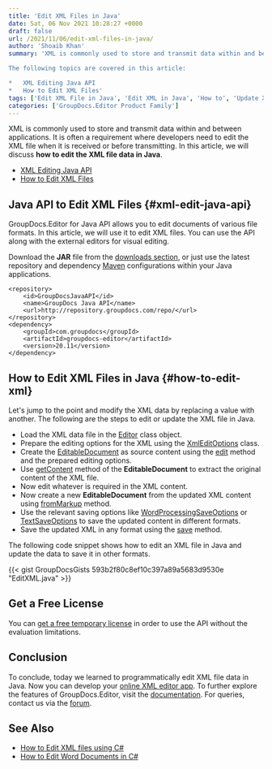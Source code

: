 ```yaml
---
title: 'Edit XML Files in Java'
date: Sat, 06 Nov 2021 10:28:27 +0000
draft: false
url: /2021/11/06/edit-xml-files-in-java/
author: 'Shoaib Khan'
summary: 'XML is commonly used to store and transmit data within and between the applications. It is often a requirement where developers need to edit the XML file when it is received or before transmitting. In this article, we will discuss **how to edit the XML file data in Java**.

The following topics are covered in this article:

*   XML Editing Java API
*   How to Edit XML Files'
tags: ['Edit XML File in Java', 'Edit XML in Java', 'How to', 'Update XML data in Java']
categories: ['GroupDocs.Editor Product Family']
---
```


XML is commonly used to store and transmit data within and between applications. It is often a requirement where developers need to edit the XML file when it is received or before transmitting. In this article, we will discuss **how to edit the XML file data in Java**.

*   [XML Editing Java API](#xml-edit-java-api)
*   [How to Edit XML Files](#how-to-edit-xml)

## Java API to Edit XML Files {#xml-edit-java-api}

GroupDocs.Editor for Java API allows you to edit documents of various file formats. In this article, we will use it to edit XML files. You can use the API along with the external editors for visual editing.

Download the **JAR** file from the [downloads section](https://downloads.groupdocs.com/editor), or just use the latest repository and dependency [Maven](https://repository.groupdocs.com/webapp/#/artifacts/browse/tree/General/repo/com/groupdocs/groupdocs-editor) configurations within your Java applications.

```
<repository>
    <id>GroupDocsJavaAPI</id>
    <name>GroupDocs Java API</name>
    <url>http://repository.groupdocs.com/repo/</url>
</repository>
<dependency>
    <groupId>com.groupdocs</groupId>
    <artifactId>groupdocs-editor</artifactId>
    <version>20.11</version> 
</dependency>
```

## How to Edit XML Files in Java {#how-to-edit-xml}

Let's jump to the point and modify the XML data by replacing a value with another. The following are the steps to edit or update the XML file in Java.

*   Load the XML data file in the [Editor](https://apireference.groupdocs.com/editor/java/com.groupdocs.editor/Editor) class object.
*   Prepare the editing options for the XML using the [XmlEditOptions](https://apireference.groupdocs.com/editor/java/com.groupdocs.editor.options/XmlEditOptions) class.
*   Create the [EditableDocument](https://apireference.groupdocs.com/editor/java/com.groupdocs.editor/EditableDocument) as source content using the [edit](https://apireference.groupdocs.com/editor/java/com.groupdocs.editor/Editor#edit()) method and the prepared editing options.
*   Use [getContent](https://apireference.groupdocs.com/editor/java/com.groupdocs.editor/EditableDocument#getContent()) method of the **EditableDocument** to extract the original content of the XML file.
*   Now edit whatever is required in the XML content.
*   Now create a new **EditableDocument** from the updated XML content using [fromMarkup](https://apireference.groupdocs.com/editor/java/com.groupdocs.editor/EditableDocument#fromMarkup(java.lang.String,%20java.util.List)) method.
*   Use the relevant saving options like [WordProcessingSaveOptions](https://apireference.groupdocs.com/editor/java/com.groupdocs.editor.options/WordProcessingSaveOptions) or [TextSaveOptions](https://apireference.groupdocs.com/editor/java/com.groupdocs.editor.options/TextSaveOptions) to save the updated content in different formats.
*   Save the updated XML in any format using the [save](https://apireference.groupdocs.com/editor/java/com.groupdocs.editor/Editor#save(com.groupdocs.editor.EditableDocument,%20java.lang.String,%20com.groupdocs.editor.options.ISaveOptions)) method.

The following code snippet shows how to edit an XML file in Java and update the data to save it in other formats.

{{< gist GroupDocsGists 593b2f80c8ef10c397a89a5683d9530e "EditXML.java" >}}

## Get a Free License

You can [get a free temporary license](https://purchase.groupdocs.com/temporary-license) in order to use the API without the evaluation limitations.

## Conclusion

To conclude, today we learned to programmatically edit XML file data in Java. Now you can develop your [online XML editor app](https://products.groupdocs.app/editor/xml). To further explore the features of GroupDocs.Editor, visit the [documentation](https://docs.groupdocs.com/editor/java/). For queries, contact us via the [forum](https://forum.groupdocs.com/).

## See Also

*   [How to Edit XML files using C#](https://blog.groupdocs.com/2021/11/02/edit-xml-files-using-csharp/)
*   [How to Edit Word Documents in C#](https://blog.groupdocs.com/2021/03/26/edit-word-documents-in-csharp/)




